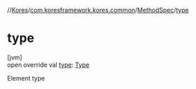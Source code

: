 //[Kores](../../../index.md)/[com.koresframework.kores.common](../index.md)/[MethodSpec](index.md)/[type](type.md)

# type

[jvm]\
open override val [type](type.md): [Type](https://docs.oracle.com/javase/8/docs/api/java/lang/reflect/Type.html)

Element type
